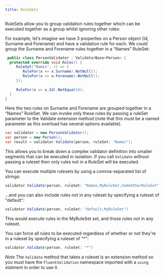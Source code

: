 ```yaml
---
title: RuleSets
---
```


RuleSets allow you to group validation rules together which can be executed together as a group whilst ignoring other rules:

For example, let’s imagine we have 3 properties on a Person object (Id, Surname and Forename) and have a validation rule for each. We could group the Surname and Forename rules together in a “Names” RuleSet:

```csharp
 public class PersonValidator : ValidatorBase<Person> {
  protected override void Rules() {
     RuleSet("Names", () => {
        RuleFor(x => x.Surname).NotNull();
        RuleFor(x => x.Forename).NotNull();
     });
 
     RuleFor(x => x.Id).NotEqual(0);
  }
}
```

Here the two rules on Surname and Forename are grouped together in a “Names” RuleSet. We can invoke only these rules by passing a ruleSet parameter to the Validate extension method (note that this must be a named parameter as this overload has several options available).

```csharp
var validator = new PersonValidator();
var person = new Person();
var result = validator.Validate(person, ruleSet: "Names");
```

This allows you to break down a complex validator definition into smaller segments that can be executed in isolation. If you call `Validate` without passing a ruleset then only rules not in a RuleSet will be executed. 

You can execute multiple rulesets by using a comma-separated list of strings:

```csharp
validator.Validate(person, ruleSet: "Names,MyRuleSet,SomeOtherRuleSet")
```

...and you can also include rules not in any ruleset by specifying a ruleset of "default":

```csharp
validator.Validate(person, ruleSet: "default,MyRuleSet")
```

This would execute rules in the MyRuleSet set, and those rules not in any ruleset.

You can force all rules to be executed regardless of whether or not they're in a ruleset by specifying a ruleset of "*":

```csharp
validator.Validate(person, ruleSet: "*")
```

*Note* The `Validate` method that takes a ruleset is an extension method so you must have the `FluentValidation` namespace imported with a `using` statment in order to use it. 